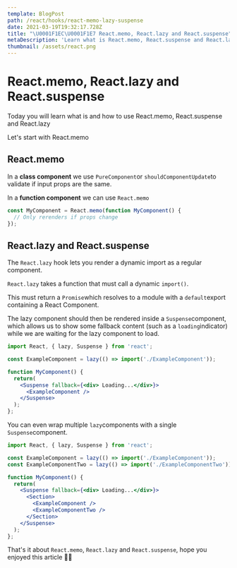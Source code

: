 ```yaml
---
template: BlogPost
path: /react/hooks/react-memo-lazy-suspense
date: 2021-03-19T19:32:17.728Z
title: "\U0001F1EC\U0001F1E7 React.memo, React.lazy and React.suspense"
metaDescription: 'Learn what is React.memo, React.suspense and React.lazy'
thumbnail: /assets/react.png
---
```

# React.memo, React.lazy and React.suspense

Today you will learn what is and how to use React.memo, React.suspense and React.lazy

Let's start with React.memo

## React.memo

In a **class component** we use `PureComponent`or `shouldComponentUpdate`to validate if input props are the same.

In a **function component** we can use `React.memo`

```jsx
const MyComponent = React.memo(function MyComponent() {
  // Only rerenders if props change
});
```

## React.lazy and React.suspense

The `React.lazy` hook lets you render a dynamic import as a regular component.

`React.lazy` takes a function that must call a dynamic `import()`.

This must return a `Promise`which resolves to a module with a `default`export containing a React Component.

The lazy component should then be rendered inside a `Suspense`component, which allows us to show some fallback content (such as a `loading`indicator) while we are waiting for the lazy component to load.

```jsx
import React, { lazy, Suspense } from 'react';

const ExampleComponent = lazy(() => import('./ExampleComponent'));

function MyComponent() {
  return(
    <Suspense fallback={<div> Loading...</div>}>
      <ExampleComponent />
    </Suspense>
  );
};
```

You can even wrap multiple `lazy`components with a single `Suspense`component.

```jsx
import React, { lazy, Suspense } from 'react';

const ExampleComponent = lazy(() => import('./ExampleComponent'));
const ExampleComponentTwo = lazy(() => import('./ExampleComponentTwo'));

function MyComponent() {
  return(
    <Suspense fallback={<div> Loading...</div>}>
      <Section>
        <ExampleComponent />
        <ExampleComponentTwo />
      </Section>
    </Suspense>
  );
};
```



That's it about `React.memo`, `React.lazy` and `React.suspense`, hope you enjoyed this article 👋😊
